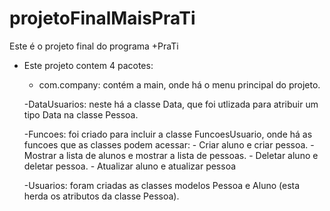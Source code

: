 # projetoFinalMaisPraTi

Este é o projeto final do programa +PraTi

- Este projeto contem 4 pacotes:

	- com.company: contém a main, onde há o menu principal do projeto.
	
	-DataUsuarios: neste há a classe Data, que foi utlizada para atribuir um tipo Data na classe Pessoa.

	-Funcoes: foi criado para incluir a classe FuncoesUsuario, onde há as funcoes
	 que as classes podem acessar:
	 	- Criar aluno e criar pessoa.
	 	- Mostrar a lista de alunos e mostrar a lista de pessoas.
	 	- Deletar aluno e deletar pessoa.
	 	- Atualizar aluno e atualizar pessoa

	-Usuarios: foram criadas as classes modelos Pessoa e Aluno (esta herda os atributos da classe Pessoa). 
		

